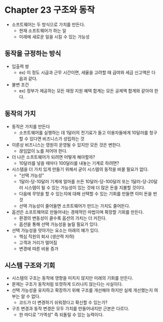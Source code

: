 # Chapter 23 구조와 동작
- 소프트웨어는 두 방식으로 가치를 만든다.
    - 현재 소프트웨어가 하는 일
    - 미래에 새로운 일을 시킬 수 있는 가능성

## 동작을 규정하는 방식

- 입출력 쌍
    - ex) 이 정도 시급과 근무 시간이면, 세율을 고려할 때 급여와 세금 신고액은 다음과 같다.
- 불변 조건
    - ex) 정부가 제공하는 모든 재정 지원 혜택 합계는 모든 공제액 합계와 같아야 한다.

## 동작의 가치

- 동작은 가치를 만든다
    - 소프트웨어를 실행하는 데 1달러의 전기료가 들고 이용자들에게 10달러를 청구할 수 있다면 비즈니스가 성립하는 것
- 이론상 비즈니스는 영원히 운영될 수 있지만 모든 것은 변한다.
    - 끊임없이 노를 저어야 한다.
- 더 나은 소프트웨어가 되려면 어떻게 해야할까?
    - 10달러를 넣을 때마다 100달러를 내놓는 기계로 하려면?
- 시스템을 더 가치 있게 만들기 위해서 굳이 시스템의 동작을 바꿀 필요가 없다.
    - “선택 가능성”
    - 1달러-당-10달러 기계에 얼마를 쓰든 10달러-당-100달러 또는 1달러-당-20달러 시스템이 될 수 있는 가능성이 있는 것에 더 많은 돈을 지불할 것이다.
    - 다음에 무엇을 할 수 있는지에 대해 선택할 수 있는 기회를 만들면 이미 돈을 번 것
    - 선택 가능성이 줄어들면 소프트웨어가 만드는 가치도 줄어든다.
- 옵션은 소프트웨어로 만들어내는 경제적인 마법이며 확장할 기회를 만든다.
    - 환경의 변동성이 클수록 옵션의 가치는 더 커진다.
    - 옵션을 통해 선택 가능성을 늘릴 필요가 있다.
- 선택 가능성을 앗아가는 요소는 아래의 예가 있다.
    - 핵심 직원의 퇴사 (생산력 저하)
    - 고객과 거리가 멀어짐
    - 변경에 따른 비용 증가

## 시스템 구조와 기회

- 시스템의 구조는 동작에 영향을 미치지 않지만 미래의 기회를 만든다.
- 문제는 구조가 동작처럼 또렷하게 드러나지 않는다는 사실이다.
- 선택 가능성을 유지하고 확장하기 위해 구조를 개선해야 하지만 실제 개선했는지 여부는 알 수 없다.
    - 코드가 더 변경하기 쉬워졌다고 확신할 수 있는가?
- 구조 변경과 동작 변경은 모두 가치를 만들어내지만 근본은 다르다.
    - 한 마디로 “가역성” 즉 되돌릴 수 있는 능력이다.
